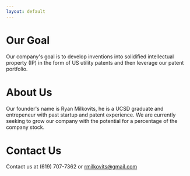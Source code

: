 ```yaml
---
layout: default
---
```


# Our Goal

Our company's goal is to develop inventions into solidified intellectual property (IP) in the form of US utility patents and then leverage our patent portfolio. 

# About Us

Our founder's name is Ryan Milkovits, he is a UCSD graduate and entrepeneur with past startup and patent experience. We are currently seeking to grow our company with the potential for a percentage of the company stock.

# Contact Us

Contact us at (619) 707-7362 or rmilkovits@gmail.com